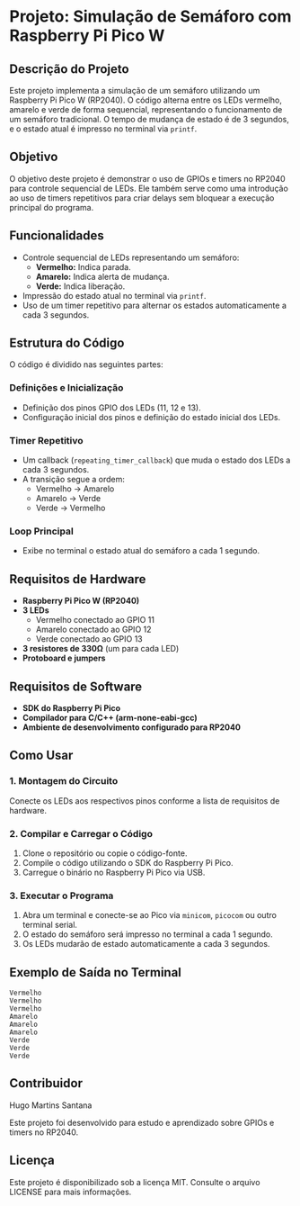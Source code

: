 # Projeto: Simulação de Semáforo com Raspberry Pi Pico W

## Descrição do Projeto
Este projeto implementa a simulação de um semáforo utilizando um Raspberry Pi Pico W (RP2040). O código alterna entre os LEDs vermelho, amarelo e verde de forma sequencial, representando o funcionamento de um semáforo tradicional. O tempo de mudança de estado é de 3 segundos, e o estado atual é impresso no terminal via `printf`.

## Objetivo
O objetivo deste projeto é demonstrar o uso de GPIOs e timers no RP2040 para controle sequencial de LEDs. Ele também serve como uma introdução ao uso de timers repetitivos para criar delays sem bloquear a execução principal do programa.

## Funcionalidades
- Controle sequencial de LEDs representando um semáforo:
  - **Vermelho:** Indica parada.
  - **Amarelo:** Indica alerta de mudança.
  - **Verde:** Indica liberação.
- Impressão do estado atual no terminal via `printf`.
- Uso de um timer repetitivo para alternar os estados automaticamente a cada 3 segundos.

## Estrutura do Código
O código é dividido nas seguintes partes:

### Definições e Inicialização
- Definição dos pinos GPIO dos LEDs (11, 12 e 13).
- Configuração inicial dos pinos e definição do estado inicial dos LEDs.

### Timer Repetitivo
- Um callback (`repeating_timer_callback`) que muda o estado dos LEDs a cada 3 segundos.
- A transição segue a ordem:
  - Vermelho → Amarelo
  - Amarelo → Verde
  - Verde → Vermelho

### Loop Principal
- Exibe no terminal o estado atual do semáforo a cada 1 segundo.

## Requisitos de Hardware
- **Raspberry Pi Pico W (RP2040)**
- **3 LEDs**
  - Vermelho conectado ao GPIO 11
  - Amarelo conectado ao GPIO 12
  - Verde conectado ao GPIO 13
- **3 resistores de 330Ω** (um para cada LED)
- **Protoboard e jumpers**

## Requisitos de Software
- **SDK do Raspberry Pi Pico**
- **Compilador para C/C++ (arm-none-eabi-gcc)**
- **Ambiente de desenvolvimento configurado para RP2040**

## Como Usar
### 1. Montagem do Circuito
Conecte os LEDs aos respectivos pinos conforme a lista de requisitos de hardware.

### 2. Compilar e Carregar o Código
1. Clone o repositório ou copie o código-fonte.
2. Compile o código utilizando o SDK do Raspberry Pi Pico.
3. Carregue o binário no Raspberry Pi Pico via USB.

### 3. Executar o Programa
1. Abra um terminal e conecte-se ao Pico via `minicom`, `picocom` ou outro terminal serial.
2. O estado do semáforo será impresso no terminal a cada 1 segundo.
3. Os LEDs mudarão de estado automaticamente a cada 3 segundos.

## Exemplo de Saída no Terminal
```
Vermelho
Vermelho
Vermelho
Amarelo
Amarelo
Amarelo
Verde
Verde
Verde
```

## Contribuidor

Hugo Martins Santana

Este projeto foi desenvolvido para estudo e aprendizado sobre GPIOs e timers no RP2040.

## Licença
Este projeto é disponibilizado sob a licença MIT. Consulte o arquivo LICENSE para mais informações.

